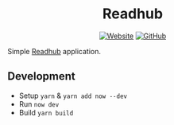 <h1 align="center">Readhub</h1>

<div align="center">

[![Website](https://img.shields.io/website/https/readhub.now.sh.svg?style=for-the-badge)](https://readhub.now.sh/)
[![GitHub](https://img.shields.io/github/license/kidonng/readhub.svg?style=for-the-badge)](./LICENSE)

</div>

Simple [Readhub](https://readhub.cn/) application.

## Development

- Setup `yarn` & `yarn add now --dev`
- Run `now dev`
- Build `yarn build`
